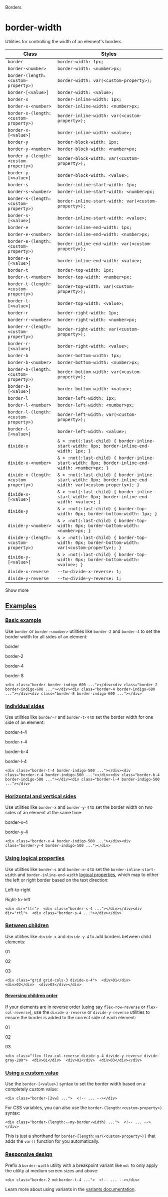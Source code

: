 <!--$-->

<!--/$-->

Borders

# border-width

Utilities for controlling the width of an element's borders.

| Class                                 | Styles                                                                                                       |
| ------------------------------------- | ------------------------------------------------------------------------------------------------------------ |
| `border`                              | `border-width: 1px;`                                                                                         |
| `border-<number>`                     | `border-width: <number>px;`                                                                                  |
| `border-(length:<custom-property>)`   | `border-width: var(<custom-property>);`                                                                      |
| `border-[<value>]`                    | `border-width: <value>;`                                                                                     |
| `border-x`                            | `border-inline-width: 1px;`                                                                                  |
| `border-x-<number>`                   | `border-inline-width: <number>px;`                                                                           |
| `border-x-(length:<custom-property>)` | `border-inline-width: var(<custom-property>);`                                                               |
| `border-x-[<value>]`                  | `border-inline-width: <value>;`                                                                              |
| `border-y`                            | `border-block-width: 1px;`                                                                                   |
| `border-y-<number>`                   | `border-block-width: <number>px;`                                                                            |
| `border-y-(length:<custom-property>)` | `border-block-width: var(<custom-property>);`                                                                |
| `border-y-[<value>]`                  | `border-block-width: <value>;`                                                                               |
| `border-s`                            | `border-inline-start-width: 1px;`                                                                            |
| `border-s-<number>`                   | `border-inline-start-width: <number>px;`                                                                     |
| `border-s-(length:<custom-property>)` | `border-inline-start-width: var(<custom-property>);`                                                         |
| `border-s-[<value>]`                  | `border-inline-start-width: <value>;`                                                                        |
| `border-e`                            | `border-inline-end-width: 1px;`                                                                              |
| `border-e-<number>`                   | `border-inline-end-width: <number>px;`                                                                       |
| `border-e-(length:<custom-property>)` | `border-inline-end-width: var(<custom-property>);`                                                           |
| `border-e-[<value>]`                  | `border-inline-end-width: <value>;`                                                                          |
| `border-t`                            | `border-top-width: 1px;`                                                                                     |
| `border-t-<number>`                   | `border-top-width: <number>px;`                                                                              |
| `border-t-(length:<custom-property>)` | `border-top-width: var(<custom-property>);`                                                                  |
| `border-t-[<value>]`                  | `border-top-width: <value>;`                                                                                 |
| `border-r`                            | `border-right-width: 1px;`                                                                                   |
| `border-r-<number>`                   | `border-right-width: <number>px;`                                                                            |
| `border-r-(length:<custom-property>)` | `border-right-width: var(<custom-property>);`                                                                |
| `border-r-[<value>]`                  | `border-right-width: <value>;`                                                                               |
| `border-b`                            | `border-bottom-width: 1px;`                                                                                  |
| `border-b-<number>`                   | `border-bottom-width: <number>px;`                                                                           |
| `border-b-(length:<custom-property>)` | `border-bottom-width: var(<custom-property>);`                                                               |
| `border-b-[<value>]`                  | `border-bottom-width: <value>;`                                                                              |
| `border-l`                            | `border-left-width: 1px;`                                                                                    |
| `border-l-<number>`                   | `border-left-width: <number>px;`                                                                             |
| `border-l-(length:<custom-property>)` | `border-left-width: var(<custom-property>);`                                                                 |
| `border-l-[<value>]`                  | `border-left-width: <value>;`                                                                                |
| `divide-x`                            | `& > :not(:last-child) { border-inline-start-width: 0px; border-inline-end-width: 1px; }`                    |
| `divide-x-<number>`                   | `& > :not(:last-child) { border-inline-start-width: 0px; border-inline-end-width: <number>px; }`             |
| `divide-x-(length:<custom-property>)` | `& > :not(:last-child) { border-inline-start-width: 0px; border-inline-end-width: var(<custom-property>); }` |
| `divide-x-[<value>]`                  | `& > :not(:last-child) { border-inline-start-width: 0px; border-inline-end-width: <value>; }`                |
| `divide-y`                            | `& > :not(:last-child) { border-top-width: 0px; border-bottom-width: 1px; }`                                 |
| `divide-y-<number>`                   | `& > :not(:last-child) { border-top-width: 0px; border-bottom-width: <number>px; }`                          |
| `divide-y-(length:<custom-property>)` | `& > :not(:last-child) { border-top-width: 0px; border-bottom-width: var(<custom-property>); }`              |
| `divide-y-[<value>]`                  | `& > :not(:last-child) { border-top-width: 0px; border-bottom-width: <value>; }`                             |
| `divide-x-reverse`                    | `--tw-divide-x-reverse: 1;`                                                                                  |
| `divide-y-reverse`                    | `--tw-divide-y-reverse: 1;`                                                                                  |

Show more

## [Examples](#examples)

### [Basic example](#basic-example)

Use `border` or `border-<number>` utilities like `border-2` and `border-4` to set the border width for all sides of an element:

border

border-2

border-4

border-8

```
<div class="border border-indigo-600 ..."></div><div class="border-2 border-indigo-600 ..."></div><div class="border-4 border-indigo-600 ..."></div><div class="border-8 border-indigo-600 ..."></div>
```

### [Individual sides](#individual-sides)

Use utilities like `border-r` and `border-t-4` to set the border width for one side of an element:

border-t-4

border-r-4

border-b-4

border-l-4

```
<div class="border-t-4 border-indigo-500 ..."></div><div class="border-r-4 border-indigo-500 ..."></div><div class="border-b-4 border-indigo-500 ..."></div><div class="border-l-4 border-indigo-500 ..."></div>
```

### [Horizontal and vertical sides](#horizontal-and-vertical-sides)

Use utilities like `border-x` and `border-y-4` to set the border width on two sides of an element at the same time:

border-x-4

border-y-4

```
<div class="border-x-4 border-indigo-500 ..."></div><div class="border-y-4 border-indigo-500 ..."></div>
```

### [Using logical properties](#using-logical-properties)

Use utilities like `border-s` and `border-e-4` to set the `border-inline-start-width` and `border-inline-end-width` [logical properties](https://developer.mozilla.org/en-US/docs/Web/CSS/CSS_Logical_Properties/Basic_concepts), which map to either the left or right border based on the text direction:

Left-to-right

Right-to-left

```
<div dir="ltr">  <div class="border-s-4 ..."></div></div><div dir="rtl">  <div class="border-s-4 ..."></div></div>
```

### [Between children](#between-children)

Use utilities like `divide-x` and `divide-y-4` to add borders between child elements:

01

02

03

```
<div class="grid grid-cols-3 divide-x-4">  <div>01</div>  <div>02</div>  <div>03</div></div>
```

#### [Reversing children order](#reversing-children-order)

If your elements are in reverse order (using say `flex-row-reverse` or `flex-col-reverse`), use the `divide-x-reverse` or `divide-y-reverse` utilities to ensure the border is added to the correct side of each element:

01

02

03

```
<div class="flex flex-col-reverse divide-y-4 divide-y-reverse divide-gray-200">  <div>01</div>  <div>02</div>  <div>03</div></div>
```

### [Using a custom value](#using-a-custom-value)

Use the<!-- --> `border-[<value>]` <!-- -->syntax<!-- --> <!-- -->to set the <!-- -->border width<!-- --> based on a completely custom value:

```
<div class="border-[2vw] ...">  <!-- ... --></div>
```

For CSS variables, you can also use the<!-- --> `border-(length:<custom-property>)` <!-- -->syntax:

```
<div class="border-(length:--my-border-width) ...">  <!-- ... --></div>
```

This is just a shorthand for<!-- --> `border-[length:var(<custom-property>)]` <!-- -->that adds the `var()` function for you automatically.

### [Responsive design](#responsive-design)

Prefix <!-- -->a<!-- --> `border-width` utility<!-- --> <!-- -->with a breakpoint variant like `md:` to only apply the utility at <!-- -->medium<!-- --> <!-- -->screen sizes and above:

```
<div class="border-2 md:border-t-4 ...">  <!-- ... --></div>
```

Learn more about using variants in the [variants documentation](/docs/hover-focus-and-other-states).

<!--$-->

<!--/$-->
